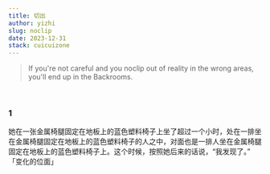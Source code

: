 ```yaml
---
title: 切出
author: yizhi
slug: noclip
date: 2023-12-31
stack: cuicuizone
---
```


> If you're not careful and you noclip out of reality in the wrong areas, you'll end up in the Backrooms.
<br/>

### 1
她在一张金属椅腿固定在地板上的蓝色塑料椅子上坐了超过一个小时，处在一排坐在金属椅腿固定在地板上的蓝色塑料椅子的人之中，对面也是一排人坐在金属椅腿固定在地板上的蓝色塑料椅子上。这个时候，按照她后来的话说，“我发现了。”
「变化的位面」


<br/>